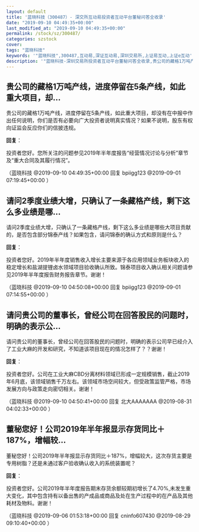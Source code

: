 ```yaml
---
layout: default
title: '蓝晓科技（300487）- 深交所互动易投资者互动平台董秘问答全收录'
date: "2019-09-10 04:49:35+00:00"
last_modified_at: "2019-09-10 04:49:35+00:00"
permalink: /stock/sz/300487/
categories: szstock
cover: 
tags: "蓝晓科技"
keywords: '"蓝晓科技",300487,互动易,深证互动易,深圳交易所,上证易互动,上证e互动'
description: '"蓝晓科技-深圳交易所投资者互动平台董秘问答全收录,贵公司的藏格1万吨产线，进度停留在5条产线，如此重大项目，却没有在中报中作出任何说明，你们是否有必要向广大投资者说明真实情况？如果不说明，股东有权向证监会反应你们的信披违规。"'
---
```


## 贵公司的藏格1万吨产线，进度停留在5条产线，如此重大项目，却...

贵公司的藏格1万吨产线，进度停留在5条产线，如此重大项目，却没有在中报中作出任何说明，你们是否有必要向广大投资者说明真实情况？如果不说明，股东有权向证监会反应你们的信披违规。

**回复**：

投资者您好。您所关注的问题参见2019年半年度报告“经营情况讨论与分析”章节及“重大合同及其履行情况”。 

（蓝晓科技  @2019-09-10 04:49:35+00:00 回复 bpiigg123  @2019-09-01 07:19:45+00:00 ）

## 请问2季度业绩大增，只确认了一条藏格产线，剩下这么多业绩是哪...

请问2季度业绩大增，只确认了一条藏格产线，剩下这么多业绩是哪些大项目贡献的，是否包含部分锦泰产线？如果包含，请问锦泰的确认方式和原则是什么？

**回复**：

投资者您好。2019年半年度销售收入增长主要来源于各应用领域业务板块收入的稳定增长和盐湖提锂卤水领域项目验收确认所致。锦泰项目收入确认相关问题请参见2019年半年度报告财务报告章节。谢谢！ 

（蓝晓科技  @2019-09-10 04:50:08+00:00 回复 bpiigg123  @2019-09-01 07:14:55+00:00 ）

## 请问贵公司的董事长，曾经公司在回答股民的问题时，明确的表示公...

请问贵公司的董事长，曾经公司在回答股民的问题时，明确的表示公司早已经介入了工业大麻的开发和研究，不知道该项目现在的情况怎样了？？谢谢！

**回复**：

投资者您好。公司在工业大麻CBD分离材料领域已形成一定规模销售，截止2019年6月底，该领域销售千万左右。该领域市场空间较大，但受政策监管严格，市场发展方向与政策走向密切相关。谢谢！ 

（蓝晓科技  @2019-09-10 04:50:41+00:00 回复 北大AAAAAAA  @2019-08-31 04:02:33+00:00 ）

## 董秘您好！公司2019年半年报显示存货同比＋187%，增幅较...

董秘您好！公司2019年半年报显示存货同比＋187%，增幅较大，这次存货主要是专用树脂？还是未通过客户验收确认收入的系统装置呢？

**回复**：

投资者您好。公司2019年半年度报告期末存货余额较期初增长了4.70%,未发生重大变化，其中包含持有以备出售的产成品或商品及处在生产过程中的在产品及其他耗材及物料。谢谢！ 

（蓝晓科技  @2019-09-06 01:53:18+00:00 回复 cninfo607430  @2019-08-29 09:10:40+00:00 ）

